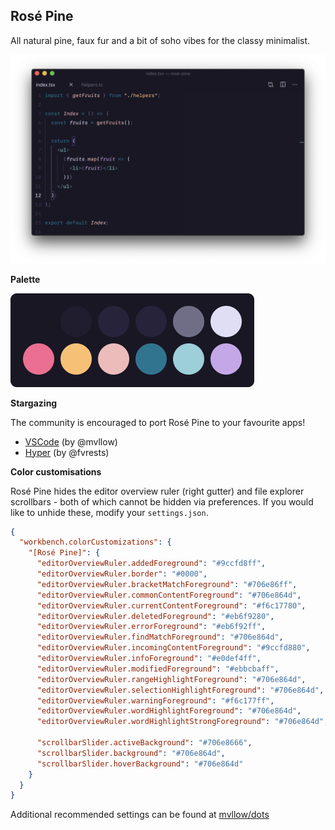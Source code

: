 ## Rosé Pine

All natural pine, faux fur and a bit of soho vibes for the classy minimalist.

![Preview](assets/preview.png)

**Palette**

<img src="assets/palette.png" alt="Palette" width="390">

**Stargazing**

The community is encouraged to port Rosé Pine to your favourite apps!

- [VSCode](https://github.com/mvllow/rose-pine) (by @mvllow)
- [Hyper](https://github.com/fvrests/hyper-rose-pine) (by @fvrests)

**Color customisations**

Rosé Pine hides the editor overview ruler (right gutter) and file explorer scrollbars - both of which cannot be hidden via preferences. If you would like to unhide these, modify your `settings.json`.

```json
{
  "workbench.colorCustomizations": {
    "[Rosé Pine]": {
      "editorOverviewRuler.addedForeground": "#9ccfd8ff",
      "editorOverviewRuler.border": "#0000",
      "editorOverviewRuler.bracketMatchForeground": "#706e86ff",
      "editorOverviewRuler.commonContentForeground": "#706e864d",
      "editorOverviewRuler.currentContentForeground": "#f6c17780",
      "editorOverviewRuler.deletedForeground": "#eb6f9280",
      "editorOverviewRuler.errorForeground": "#eb6f92ff",
      "editorOverviewRuler.findMatchForeground": "#706e864d",
      "editorOverviewRuler.incomingContentForeground": "#9ccfd880",
      "editorOverviewRuler.infoForeground": "#e0def4ff",
      "editorOverviewRuler.modifiedForeground": "#ebbcbaff",
      "editorOverviewRuler.rangeHighlightForeground": "#706e864d",
      "editorOverviewRuler.selectionHighlightForeground": "#706e864d",
      "editorOverviewRuler.warningForeground": "#f6c177ff",
      "editorOverviewRuler.wordHighlightForeground": "#706e864d",
      "editorOverviewRuler.wordHighlightStrongForeground": "#706e864d",

      "scrollbarSlider.activeBackground": "#706e8666",
      "scrollbarSlider.background": "#706e864d",
      "scrollbarSlider.hoverBackground": "#706e864d"
    }
  }
}
```

Additional recommended settings can be found at [mvllow/dots](https://github.com/mvllow/dots/blob/master/code/settings.json)

